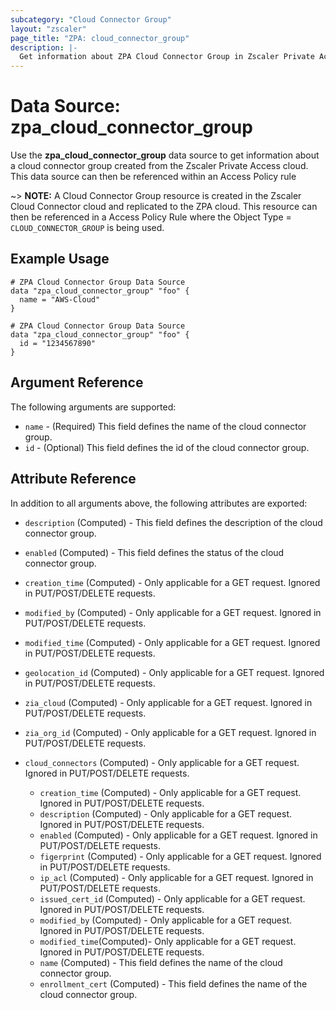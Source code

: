 ```yaml
---
subcategory: "Cloud Connector Group"
layout: "zscaler"
page_title: "ZPA: cloud_connector_group"
description: |-
  Get information about ZPA Cloud Connector Group in Zscaler Private Access cloud.
---
```


# Data Source: zpa_cloud_connector_group

Use the **zpa_cloud_connector_group** data source to get information about a cloud connector group created from the Zscaler Private Access cloud. This data source can then be referenced within an Access Policy rule

~> **NOTE:** A Cloud Connector Group resource is created in the Zscaler Cloud Connector cloud and replicated to the ZPA cloud. This resource can then be referenced in a Access Policy Rule where the Object Type = `CLOUD_CONNECTOR_GROUP` is being used.

## Example Usage

```hcl
# ZPA Cloud Connector Group Data Source
data "zpa_cloud_connector_group" "foo" {
  name = "AWS-Cloud"
}
```

```hcl
# ZPA Cloud Connector Group Data Source
data "zpa_cloud_connector_group" "foo" {
  id = "1234567890"
}
```

## Argument Reference

The following arguments are supported:

* `name` - (Required) This field defines the name of the cloud connector group.
* `id` - (Optional) This field defines the id of the cloud connector group.

## Attribute Reference

In addition to all arguments above, the following attributes are exported:

* `description` (Computed) - This field defines the description of the cloud connector group.
* `enabled` (Computed) - This field defines the status of the cloud connector group.
* `creation_time` (Computed) - Only applicable for a GET request. Ignored in PUT/POST/DELETE requests.
* `modified_by` (Computed) - Only applicable for a GET request. Ignored in PUT/POST/DELETE requests.
* `modified_time` (Computed) - Only applicable for a GET request. Ignored in PUT/POST/DELETE requests.
* `geolocation_id` (Computed) - Only applicable for a GET request. Ignored in PUT/POST/DELETE requests.
* `zia_cloud` (Computed) - Only applicable for a GET request. Ignored in PUT/POST/DELETE requests.
* `zia_org_id` (Computed) - Only applicable for a GET request. Ignored in PUT/POST/DELETE requests.

* `cloud_connectors` (Computed) - Only applicable for a GET request. Ignored in PUT/POST/DELETE requests.
  * `creation_time` (Computed) - Only applicable for a GET request. Ignored in PUT/POST/DELETE requests.
  * `description` (Computed) - Only applicable for a GET request. Ignored in PUT/POST/DELETE requests.
  * `enabled` (Computed) - Only applicable for a GET request. Ignored in PUT/POST/DELETE requests.
  * `figerprint` (Computed) - Only applicable for a GET request. Ignored in PUT/POST/DELETE requests.
  * `ip_acl` (Computed) - Only applicable for a GET request. Ignored in PUT/POST/DELETE requests.
  * `issued_cert_id` (Computed) - Only applicable for a GET request. Ignored in PUT/POST/DELETE requests.
  * `modified_by` (Computed) - Only applicable for a GET request. Ignored in PUT/POST/DELETE requests.
  * `modified_time`(Computed)- Only applicable for a GET request. Ignored in PUT/POST/DELETE requests.
  * `name` (Computed) - This field defines the name of the cloud connector group.
  * `enrollment_cert` (Computed) - This field defines the name of the cloud connector group.
